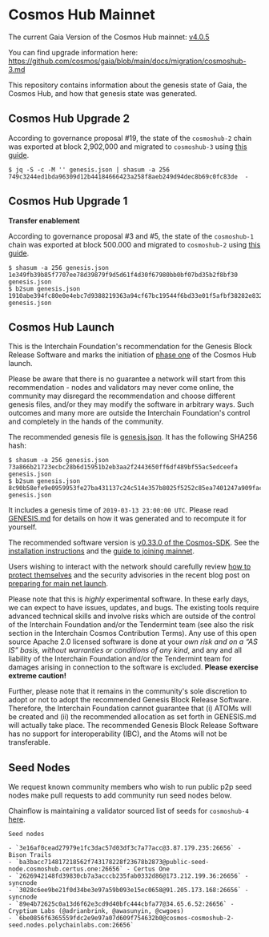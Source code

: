 # Cosmos Hub Mainnet

The current Gaia Version of the Cosmos Hub mainnet: [v4.0.5](https://github.com/cosmos/gaia/releases/tag/v4.0.5)

You can find upgrade information here: https://github.com/cosmos/gaia/blob/main/docs/migration/cosmoshub-3.md

This repository contains information about the genesis state of Gaia, the Cosmos Hub, and how that genesis state was generated.  




## Cosmos Hub Upgrade 2

According to governance proposal #19, the state of the `cosmoshub-2` chain was exported at block 2,902,000 and migrated to `cosmoshub-3` using [this guide](https://github.com/cosmos/gaia/blob/master/docs/migration/cosmoshub-2.md).

```
$ jq -S -c -M '' genesis.json | shasum -a 256
749c3244ed1bda96309d12b44184666423a258f8aeb249d94dec8b69c0fc83de  -
```

## Cosmos Hub Upgrade 1

**Transfer enablement**

According to governance proposal #3 and #5, the state of the `cosmoshub-1` chain was exported at block 500.000 and migrated to `cosmoshub-2` using [this guide](https://github.com/cosmos/cosmos-sdk/wiki/Cosmos-Hub-1-Upgrade).


```
$ shasum -a 256 genesis.json
1e349fb39b85f7707ee78d39879f9d5d61f4d30f67980bb0bf07bd35b2f8bf30  genesis.json
$ b2sum genesis.json
1910abe394fc80e0e4ebc7d9388219363a94cf67bc19544f6bd33e01f5afbf38282e832ae321ba62cfd201179febf9b4a7380c7e4a1b1dabaf85ce2649831e24  genesis.json
```


## Cosmos Hub Launch

This is the Interchain Foundation's recommendation for the Genesis Block Release
Software and marks the initiation of [phase
one](https://blog.cosmos.network/the-3-phases-of-the-cosmos-hub-mainnet-fdff3a68c4c0) of the Cosmos Hub launch.

Please be aware that there is no guarantee a network will start from this
recommendation - nodes and validators may never come online, the community may disregard the
recommendation and choose different genesis files, and/or they may modify the
software in arbitrary ways. Such outcomes and many more are outside the Interchain
Foundation's control and completely in the hands of the community.

The recommended genesis file is [genesis.json](https://raw.githubusercontent.com/cosmos/launch/master/genesis.json). It has the
following SHA256 hash:

```
$ shasum -a 256 genesis.json 
73a866b21723ecbc28b6d15951b2eb3aa2f2443650ff6df489bf55ac5edceefa  genesis.json
$ b2sum genesis.json 
8c90b58efe9e0959953fe27ba431137c24c514e357b8025f5252c85ea7401247a909fac95313b907bb48579c6e389b4bbf06df626bff19aae554028964fa189d  genesis.json
```

It includes a genesis time of `2019-03-13 23:00:00 UTC`.
Please read [GENESIS.md](GENESIS.md) for details on how it was generated and
to recompute it for yourself.

The recommended software version is [v0.33.0 of the
Cosmos-SDK](https://github.com/cosmos/cosmos-sdk/releases/tag/v0.33.0).
See the [installation
instructions](https://cosmos.network/docs/gaia/installation.html)
and the [guide to joining mainnet](https://cosmos.network/docs/gaia/join-mainnet.html).

Users wishing to interact with the network should carefully review [how to
protect themselves](https://cosmos.network/atom-protection) and the security
advisories in the recent blog post on 
[preparing for main net
launch](https://blog.cosmos.network/cosmos-hub-to-launch-mainnet-a453d2247a34).

Please note that this is *highly* experimental software. In these early days, we can
expect to have issues, updates, and bugs. The existing tools require advanced
technical skills and involve risks which are outside of the control of the
Interchain Foundation and/or the Tendermint team (see also the risk section in
the Interchain Cosmos Contribution Terms). Any use of this open source Apache
2.0 licensed software is done at your *own risk and on a “AS IS” basis, without
warranties or conditions of any kind*, and any and all liability of the
Interchain Foundation and/or the Tendermint team for damages arising in
connection to the software is excluded. **Please exercise extreme caution!**

Further, please note that it remains in the community's sole discretion to
adopt or not to adopt the recommended Genesis Block Release Software. Therefore, the Interchain
Foundation cannot guarantee that (i) ATOMs will be created and (ii) the recommended
allocation as set forth in GENESIS.md will actually take place. The recommended Genesis Block
Release Software has no support for interoperability (IBC), and the Atoms will not be
transferable.


## Seed Nodes

We request known community members who wish to run public p2p seed nodes make pull requests to add community run seed nodes below.

Chainflow is maintaining a validator sourced list of seeds for `cosmoshub-4` [here](https://hackmd.io/@KFEZk8oMTz6vBlwADz0M4A/BkKEUOsZu).

```
Seed nodes

- `3e16af0cead27979e1fc3dac57d03df3c7a77acc@3.87.179.235:26656` - Bison Trails
- `ba3bacc714817218562f743178228f23678b2873@public-seed-node.cosmoshub.certus.one:26656` - Certus One
- `2626942148fd39830cb7a3acccb235fab0332d86@173.212.199.36:26656` - syncnode
- `3028c6ee9be21f0d34be3e97a59b093e15ec0658@91.205.173.168:26656` - syncnode
- `89e4b72625c0a13d6f62e3cd9d40bfc444cbfa77@34.65.6.52:26656` - Cryptium Labs (@adrianbrink, @awasunyin, @cwgoes)
- `6be0856f6365559fdc2e9e97a07d609f754632b0@cosmos-cosmoshub-2-seed.nodes.polychainlabs.com:26656`
```
